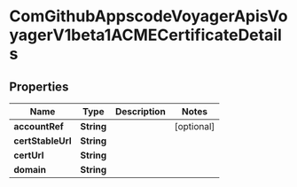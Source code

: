 
# ComGithubAppscodeVoyagerApisVoyagerV1beta1ACMECertificateDetails

## Properties
Name | Type | Description | Notes
------------ | ------------- | ------------- | -------------
**accountRef** | **String** |  |  [optional]
**certStableUrl** | **String** |  | 
**certUrl** | **String** |  | 
**domain** | **String** |  | 



